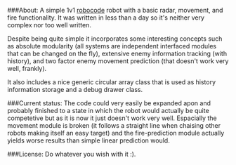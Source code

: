 ###About:
A simple 1v1 [robocode](http://robocode.sourceforge.net/) robot with a basic radar, movement, and fire functionality. It was written in less than a day so it's neither very complex nor too well written. 

Despite being quite simple it incorporates some interesting concepts such as absolute modularity (all systems are independent interfaced modules that can be changed on the fly), extensive enemy information tracking (with history), and two factor enemy movement prediction (that doesn't work very well, frankly). 

It also includes a nice generic circular array class that is used as history information storage and a debug drawer class. 

###Current status:
The code could very easily be expanded apon and probably finished to a state in which the robot would actually be quite competetive but as it is now it just doesn't work very well. Espacially the movement module is broken (it follows a straight line when chaising other robots making itself an easy target) and the fire-prediction module actually yields worse results than simple linear prediction would. 

###License:
Do whatever you wish with it :).
